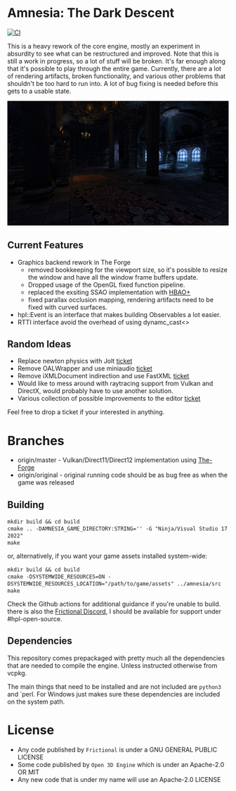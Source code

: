 # Amnesia: The Dark Descent
[![CI](https://github.com/pollend/AmnesiaTheDarkDescent/actions/workflows/build.yml/badge.svg?branch=master)](https://github.com/pollend/AmnesiaTheDarkDescent/actions/workflows/build.yml)

This is a heavy rework of the core engine, mostly an experiment in absurdity to see what can be restructured and improved. Note that this is still a work in progress, so a lot of stuff will be broken. It's far enough along that it's possible to play through the entire game. Currently, there are a lot of rendering artifacts, broken functionality, and various other problems that shouldn't be too hard to run into. A lot of bug fixing is needed before this gets to a usable state.

![Preview](./imgs/shot1.png?raw=true)

## Current Features

- Graphics backend rework in The Forge
  - removed bookkeeping for the viewport size, so it's possible to resize the window and have all the window frame buffers update.
  - Dropped usage of the OpenGL fixed function pipeline.
  - replaced the exsiting SSAO implementation with [HBAO+](https://www.nvidia.com/en-gb/geforce/technologies/hbao-plus/technology/)
  - fixed parallax occlusion mapping, rendering artifacts need to be fixed with curved surfaces.
- hpl::Event is an interface that makes building Observables a lot easier. 
- RTTI interface avoid the overhead of using dynamc_cast<>
## Random Ideas

- Replace newton physics with Jolt [ticket](https://github.com/pollend/AmnesiaTheDarkDescent/issues/20)
- Remove OALWrapper and use miniaudio [ticket](https://github.com/pollend/AmnesiaTheDarkDescent/issues/13)
- Remove iXMLDocument indirection and use FastXML [ticket](https://github.com/pollend/AmnesiaTheDarkDescent/issues/25)
- Would like to mess around with raytracing support from Vulkan and DirectX, would probably have to use another solution. 
- Various collection of possible improvements to the editor [ticket](https://github.com/pollend/AmnesiaTheDarkDescent/issues/22)

Feel free to drop a ticket if your interested in anything. 

# Branches
- origin/master - Vulkan/Direct11/Direct12 implementation using [The-Forge](https://theforge.dev/)
- origin/original - original running code should be as bug free as when the game was released

## Building

~~~~
mkdir build && cd build
cmake .. -DAMNESIA_GAME_DIRECTORY:STRING='' -G "Ninja/Visual Studio 17 2022"
make
~~~~

or, alternatively, if you want your game assets installed system-wide:

~~~~
mkdir build && cd build
cmake -DSYSTEMWIDE_RESOURCES=ON -DSYSTEMWIDE_RESOURCES_LOCATION="/path/to/game/assets" ../amnesia/src
make
~~~~

Check the Github actions for additional guidance if you're unable to build. there is also the [Frictional Discord](https://discord.com/invite/frictionalgames), I should be available for support under #hpl-open-source.

## Dependencies

This repository comes prepackaged with pretty much all the dependencies that are needed to compile the engine. Unless instructed
otherwise from vcpkg.

The main things that need to be installed and are not included are `python3` and `perl. For Windows just makes sure these dependencies are included 
on the system path. 


# License

- Any code published by `Frictional` is under a GNU GENERAL PUBLIC LICENSE
- Some code published by `Open 3D Engine` which is under an Apache-2.0 OR MIT
- Any new code that is under my name will use an Apache-2.0 LICENSE 
